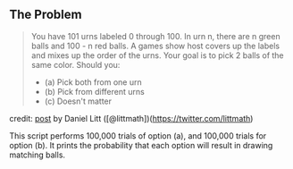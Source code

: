 ## The Problem

> You have 101 urns labeled 0 through 100. In urn n, there are n green balls and 100 - n red balls.
> A games show host covers up the labels and mixes up the order of the urns. Your goal is to pick 2
> balls of the same color. Should you:
>
> - (a) Pick both from one urn
> - (b) Pick from different urns
> - (c) Doesn't matter

credit: [post](https://twitter.com/littmath/status/1751714039149867252) by Daniel Litt ([@littmath])(https://twitter.com/littmath)

This script performs 100,000 trials of option (a), and 100,000 trials for option (b).
It prints the probability that each option will result in drawing matching balls.
